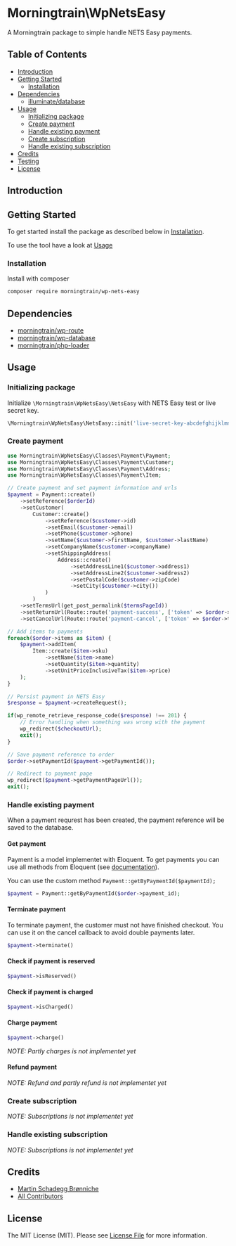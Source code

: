 # Morningtrain\WpNetsEasy

A Morningtrain package to simple handle NETS Easy payments.

## Table of Contents

- [Introduction](#introduction)
- [Getting Started](#getting-started)
    - [Installation](#installation)
- [Dependencies](#dependencies)
    - [illuminate/database](#illuminatedatabase)
- [Usage](#usage)
    - [Initializing package](#initializing-package)
    - [Create payment](#create-payment)
    - [Handle existing payment](#handle-existing-payment)
    - [Create subscription](#create-subscription)
    - [Handle existing subscription](#handle-existing-subscription)
- [Credits](#credits)
- [Testing](#testing)
- [License](#license)

## Introduction

## Getting Started

To get started install the package as described below in [Installation](#installation).

To use the tool have a look at [Usage](#usage)

### Installation

Install with composer

```bash
composer require morningtrain/wp-nets-easy
```

## Dependencies

- [morningtrain/wp-route](https://packagist.org/packages/morningtrain/wp-route)
- [morningtrain/wp-database](https://packagist.org/packages/morningtrain/wp-database)
- [morningtrain/php-loader](https://packagist.org/packages/morningtrain/php-loader)

## Usage

### Initializing package

Initialize `\Morningtrain\WpNetsEasy\NetsEasy` with NETS Easy test or live secret key.

```php
\Morningtrain\WpNetsEasy\NetsEasy::init('live-secret-key-abcdefghijklmnopqrstuvwxyz123456789');
```

### Create payment

```php
use Morningtrain\WpNetsEasy\Classes\Payment\Payment;
use Morningtrain\WpNetsEasy\Classes\Payment\Customer;
use Morningtrain\WpNetsEasy\Classes\Payment\Address;
use Morningtrain\WpNetsEasy\Classes\Payment\Item;

// Create payment and set payment information and urls
$payment = Payment::create()
    ->setReference($orderId)
    ->setCustomer(
        Customer::create()
            ->setReference($customer->id)
            ->setEmail($customer->email)
            ->setPhone($customer->phone)
            ->setName($customer->firstName, $customer->lastName)
            ->setCompanyName($customer->companyName)
            ->setShippingAddress(
                Address::create()
                    ->setAddressLine1($customer->address1)
                    ->setAddressLine2($customer->address2)
                    ->setPostalCode($customer->zipCode)
                    ->setCity($customer->city())
            )
        )
    ->setTermsUrl(get_post_permalink($termsPageId))
    ->setReturnUrl(Route::route('payment-success', ['token' => $order->token]))
    ->setCancelUrl(Route::route('payment-cancel', ['token' => $order->token]));

// Add items to payments
foreach($order->items as $item) {
    $payment->addItem(
        Item::create($item->sku)
            ->setName($item->name)
            ->setQuantity($item->quantity)
            ->setUnitPriceInclusiveTax($item->price)
    );
}

// Persist payment in NETS Easy
$response = $payment->createRequest();

if(wp_remote_retrieve_response_code($response) !== 201) {
    // Error handling when something was wrong with the payment
    wp_redirect($checkoutUrl);
    exit();
}

// Save payment reference to order
$order->setPaymentId($payment->getPaymentId());

// Redirect to payment page
wp_redirect($payment->getPaymentPageUrl());
exit();
```

### Handle existing payment
When a payment requrest has been created, the payment reference will be saved to the database.

#### Get payment
Payment is a model implementet with Eloquent. 
To get payments you can use all methods from Eloquent (see [documentation](https://laravel.com/docs/9.x/eloquent#retrieving-models)).

You can use the custom method ```Payment::getByPaymentId($paymentId);```

```php
$payment = Payment::getByPaymentId($order->payment_id);
```

#### Terminate payment
To terminate payment, the customer must not have finished checkout.
You can use it on the cancel callback to avoid double payments later.

```php
$payment->terminate()
```

#### Check if payment is reserved

```php
$payment->isReserved()
```

#### Check if payment is charged

```php
$payment->isCharged()
```

#### Charge payment

```php
$payment->charge()
```

*NOTE: Partly charges is not implementet yet*

#### Refund payment

*NOTE: Refund and partly refund is not implementet yet*

### Create subscription

*NOTE: Subscriptions is not implementet yet*

### Handle existing subscription

*NOTE: Subscriptions is not implementet yet*

## Credits

- [Martin Schadegg Brønniche](https://github.com/mschadegg)
- [All Contributors](../../contributors)

## License

The MIT License (MIT). Please see [License File](LICENSE) for more information.
